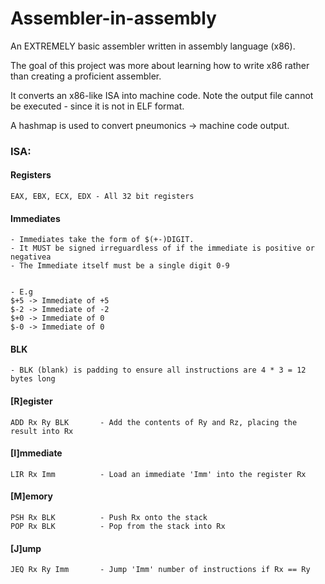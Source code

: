 # Assembler-in-assembly



An EXTREMELY basic assembler written in assembly language (x86).


The goal of this project was more about learning how to write x86 rather than creating a proficient assembler.


It converts an x86-like ISA into machine code. Note the output file cannot be executed - since it is not in ELF format.


A hashmap is used to convert pneumonics -> machine code output.

### ISA:

#### Registers
    EAX, EBX, ECX, EDX - All 32 bit registers

#### Immediates

    - Immediates take the form of $(+-)DIGIT. 
    - It MUST be signed irreguardless of if the immediate is positive or negativea
    - The Immediate itself must be a single digit 0-9

    
    - E.g
    $+5 -> Immediate of +5
    $-2 -> Immediate of -2
    $+0 -> Immediate of 0
    $-0 -> Immediate of 0


#### BLK

    - BLK (blank) is padding to ensure all instructions are 4 * 3 = 12 bytes long

#### [R]egister
    ADD Rx Ry BLK       - Add the contents of Ry and Rz, placing the result into Rx


#### [I]mmediate
    LIR Rx Imm          - Load an immediate 'Imm' into the register Rx

#### [M]emory
    PSH Rx BLK          - Push Rx onto the stack
    POP Rx BLK          - Pop from the stack into Rx


#### [J]ump
    JEQ Rx Ry Imm       - Jump 'Imm' number of instructions if Rx == Ry









